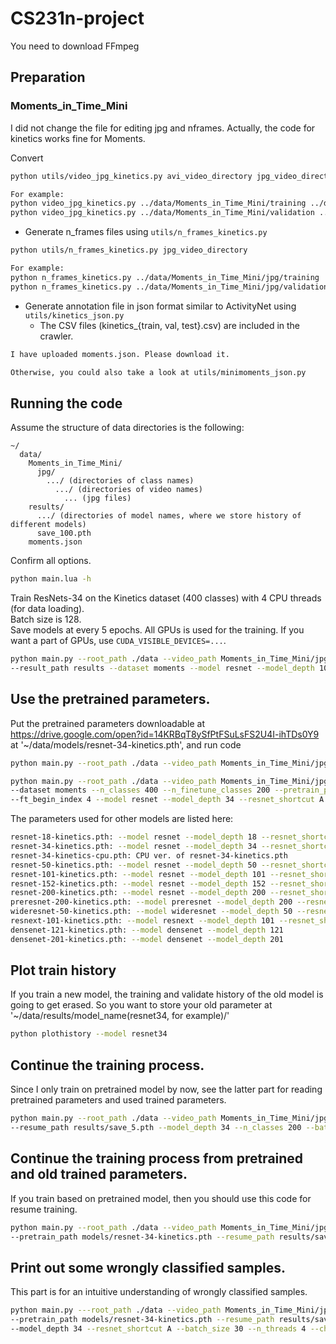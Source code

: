 # CS231n-project

You need to download FFmpeg

## Preparation


### Moments_in_Time_Mini 


I did not change the file for editing jpg and nframes. Actually, the code for kinetics works fine for Moments.

Convert 
```bash
python utils/video_jpg_kinetics.py avi_video_directory jpg_video_directory

For example:
python video_jpg_kinetics.py ../data/Moments_in_Time_Mini/training ../data/Moments_in_Time_Mini/jpg/training/
python video_jpg_kinetics.py ../data/Moments_in_Time_Mini/validation ../data/Moments_in_Time_Mini/jpg/validation/
```

* Generate n_frames files using ```utils/n_frames_kinetics.py```

```bash
python utils/n_frames_kinetics.py jpg_video_directory

For example:
python n_frames_kinetics.py ../data/Moments_in_Time_Mini/jpg/training
python n_frames_kinetics.py ../data/Moments_in_Time_Mini/jpg/validation
```

* Generate annotation file in json format similar to ActivityNet using ```utils/kinetics_json.py```
  * The CSV files (kinetics_{train, val, test}.csv) are included in the crawler.

```bash
I have uploaded moments.json. Please download it.

Otherwise, you could also take a look at utils/minimoments_json.py
```


## Running the code

Assume the structure of data directories is the following:

```misc
~/
  data/
    Moments_in_Time_Mini/
      jpg/
        .../ (directories of class names)
          .../ (directories of video names)
            ... (jpg files)
    results/
      .../ (directories of model names, where we store history of different models)
      save_100.pth
    moments.json
```

Confirm all options.

```bash
python main.lua -h
```

Train ResNets-34 on the Kinetics dataset (400 classes) with 4 CPU threads (for data loading).  
Batch size is 128.  
Save models at every 5 epochs.
All GPUs is used for the training.
If you want a part of GPUs, use ```CUDA_VISIBLE_DEVICES=...```.

```bash
python main.py --root_path ./data --video_path Moments_in_Time_Mini/jpg --annotation_path moments.json 
--result_path results --dataset moments --model resnet --model_depth 10 --n_classes 200 --batch_size 128 --n_threads 4 --checkpoint 5
```

## Use the pretrained parameters.

Put the pretrained parameters downloadable at https://drive.google.com/open?id=14KRBqT8ySfPtFSuLsFS2U4I-ihTDs0Y9 at '~/data/models/resnet-34-kinetics.pth', and run code

```bash
python main.py --root_path ./data --video_path Moments_in_Time_Mini/jpg --annotation_path moments.json --result_path results --dataset moments --n_classes 400 --n_finetune_classes 200 --pretrain_path models/resnet-101-kinetics.pth --ft_begin_index 4 --model resnet --model_depth 101 --resnet_shortcut B --batch_size 30 --n_threads 4 --checkpoint 5
```
```bash
python main.py --root_path ./data --video_path Moments_in_Time_Mini/jpg --annotation_path moments.json --result_path results 
--dataset moments --n_classes 400 --n_finetune_classes 200 --pretrain_path models/resnet-34-kinetics.pth 
--ft_begin_index 4 --model resnet --model_depth 34 --resnet_shortcut A --batch_size 30 --n_threads 4 --checkpoint 5
```
The parameters used for other models are listed here:
```bash
resnet-18-kinetics.pth: --model resnet --model_depth 18 --resnet_shortcut A
resnet-34-kinetics.pth: --model resnet --model_depth 34 --resnet_shortcut A
resnet-34-kinetics-cpu.pth: CPU ver. of resnet-34-kinetics.pth
resnet-50-kinetics.pth: --model resnet --model_depth 50 --resnet_shortcut B
resnet-101-kinetics.pth: --model resnet --model_depth 101 --resnet_shortcut B
resnet-152-kinetics.pth: --model resnet --model_depth 152 --resnet_shortcut B
resnet-200-kinetics.pth: --model resnet --model_depth 200 --resnet_shortcut B
preresnet-200-kinetics.pth: --model preresnet --model_depth 200 --resnet_shortcut B
wideresnet-50-kinetics.pth: --model wideresnet --model_depth 50 --resnet_shortcut B --wide_resnet_k 2
resnext-101-kinetics.pth: --model resnext --model_depth 101 --resnet_shortcut B --resnext_cardinality 32
densenet-121-kinetics.pth: --model densenet --model_depth 121
densenet-201-kinetics.pth: --model densenet --model_depth 201
```
## Plot train history

If you train a new model, the training and validate history of the old model is going to get erased. So you want to store your old parameter at '~/data/results/model_name(resnet34, for example)/'


```bash
python plothistory --model resnet34
```

## Continue the training process.

Since I only train on pretrained model by now, see the latter part for reading pretrained parameters and used trained parameters.
```bash
python main.py --root_path ./data --video_path Moments_in_Time_Mini/jpg --annotation_path moments.json --result_path results --dataset moments 
--resume_path results/save_5.pth --model_depth 34 --n_classes 200 --batch_size 30 --n_threads 4 --checkpoint 5
```

## Continue the training process from pretrained and old trained parameters.
If you train based on pretrained model, then you should use this code for resume training.
```bash
python main.py --root_path ./data --video_path Moments_in_Time_Mini/jpg --annotation_path moments.json --result_path results --dataset moments --n_classes 400 --n_finetune_classes 200 
--pretrain_path models/resnet-34-kinetics.pth --resume_path results/save_15.pth --ft_begin_index 4 --model resnet --model_depth 34 --resnet_shortcut A --batch_size 30 --n_threads 4 --checkpoint 5
```


## Print out some wrongly classified samples.

This part is for an intuitive understanding of wrongly classified samples.
```bash
python main.py ---root_path ./data --video_path Moments_in_Time_Mini/jpg --annotation_path moments.json --result_path results --dataset moments --n_classes 400 --n_finetune_classes 200 
--pretrain_path models/resnet-34-kinetics.pth --resume_path results/save_15.pth --ft_begin_index 4 --debug --model resnet 
--model_depth 34 --resnet_shortcut A --batch_size 30 --n_threads 4 --checkpoint 5
```

